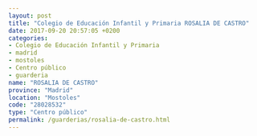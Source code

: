 ```yaml
---
layout: post
title: "Colegio de Educación Infantil y Primaria ROSALIA DE CASTRO"
date: 2017-09-20 20:57:05 +0200
categories:
- Colegio de Educación Infantil y Primaria
- madrid
- mostoles
- Centro público
- guarderia
name: "ROSALIA DE CASTRO"
province: "Madrid"
location: "Mostoles"
code: "28028532"
type: "Centro público"
permalink: /guarderias/rosalia-de-castro.html
---
```

